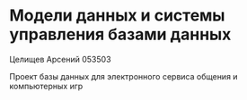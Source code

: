 # Модели данных и системы управления базами данных
Целищев Арсений 053503

Проект базы данных для электронного сервиса общения и компьютерных игр
